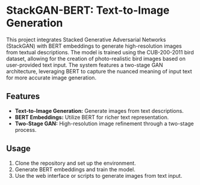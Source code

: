 # StackGAN-BERT: Text-to-Image Generation

This project integrates Stacked Generative Adversarial Networks (StackGAN) with BERT embeddings to generate high-resolution images from textual descriptions. The model is trained using the CUB-200-2011 bird dataset, allowing for the creation of photo-realistic bird images based on user-provided text input. The system features a two-stage GAN architecture, leveraging BERT to capture the nuanced meaning of input text for more accurate image generation.

## Features

- **Text-to-Image Generation:** Generate images from text descriptions.
- **BERT Embeddings:** Utilize BERT for richer text representation.
- **Two-Stage GAN:** High-resolution image refinement through a two-stage process.

## Usage

1. Clone the repository and set up the environment.
2. Generate BERT embeddings and train the model.
3. Use the web interface or scripts to generate images from text input.

